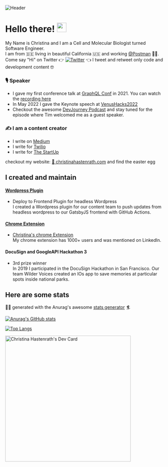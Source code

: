 
![Header](https://user-images.githubusercontent.com/36343528/134778108-3a51f40e-f6ef-4139-bcc2-ffd4376def37.png)


# Hello there! <img src="https://raw.githubusercontent.com/MartinHeinz/MartinHeinz/master/wave.gif" width="30px">
My Name is Christina and I am a Cell and Molecular Biologist turned Software Engineer. </br >
I am from 🇩🇪 living in beautiful California 🇺🇸 and working [@Postman](https://www.postman.com/) 👨‍🚀. </br >
Come say "Hi" on Twitter 👉 [![Twitter](https://img.shields.io/twitter/follow/ettinchen.svg?style=social&label=@ettinchen)](https://twitter.com/ettinchen) 👈 I tweet and retweet only code and development content 🤓 </br >




<!-- ![](https://img.shields.io/badge/LinkedIn-0077B5?style=for-the-badge&logo=linkedin&logoColor=white) -->

### 🎙️ Speaker
* I gave my first conference talk at [GraphQL Conf](https://graphqlconf.org/schedule) in 2021. You can watch the [recording here](https://youtu.be/aI-wI14D1nw)
* In May 2022 I gave the Keynote speech at [VenusHacks2022](https://venushacks.com/)
* Checkout the awesome [DevJourney Podcast](https://devjourney.info/) and stay tuned for the episode where Tim welcomed me as a guest speaker.

### ✍️ I am a content creator
* I write on [Medium](https://christinavhastenrath.medium.com/)
* I write for [Twilio](https://www.twilio.com/blog/create-wordpress-plugin-rebuild-gatsby-app-aws-github-actions)
* I write for [The StartUp](https://medium.com/swlh/make-algolia-search-results-more-relevant-8cfecead0a6b)

checkout my website: [🦄 christinahastenrath.com](https://www.christinahastenrath.com) and find the easter egg 




## I created and maintain

#### [Wordpress Plugin](https://github.com/ch264/WP-GH-actions)
* Deploy to Frontend Plugin for headless Wordpress <br />
I created a Wordpress plugin for our content team to push updates from headless wordpress to our GatsbyJS frontend with GitHub Actions.

#### [Chrome Extension](https://github.com/ch264/Chrome_extension)
* [Christina's chrome Extension](https://chrome.google.com/webstore/detail/christinas-chrome-extensi/kmmafchjenalicnigbddpgjdigkmoomj?hl=en-GB) <br />
My chrome extension has 1000+ users and was mentioned on LinkedIn.

#### DocuSign and GoogleAPI Hackathon 3
* 3rd prize winner <br />
In 2019 I participated in the DocuSign Hackathon in San Francisco. Our team Wilder Voices created an IOs app to save memories at particular spots inside national parks.

<!-- 
## Technologies and Tools
![](https://img.shields.io/badge/Code-JavaScript-informational?style=flat&logo=<LOGO_NAME>&logoColor=white&color=blue)

![](https://img.shields.io/badge/Code-JavaScript-informational?style=plastic&logo=appveyor=<LOGO_NAME>&logoColor=white&color=2bbc8a) -->

## Here are some stats 

🚣‍♀️ generated with the Anurag's awesome [stats generator](https://github.com/anuraghazra/github-readme-stats) 🏄

[![Anurag's GitHub stats](https://github-readme-stats.vercel.app/api?username=ch264)](https://github.com/ch264/github-readme-stats)

[![Top Langs](https://github-readme-stats.vercel.app/api/top-langs/?username=ch264&layout=compact)](https://github.com/ch264/github-readme-stats)

<a href="https://app.daily.dev/ch264"><img src="https://api.daily.dev/devcards/a6537e589bf4421cbba6f312dd444673.png?r=wkt" width="400" alt="Christina Hastenrath's Dev Card"/></a>



<!-- ![](https://komarev.com/ghpvc/?username=ch264) -->


<!-- <a href="https://github.com/anuraghazra/github-readme-stats">
  <img align="left" src="https://github-readme-stats.vercel.app/api/top-langs/?username=ch264&layout=compact" />
</a>
<a href="https://github.com/anuraghazra/convoychat">
  <img align="right" src="https://github-readme-stats.vercel.app/api?username=ch264" />
</a> -->





<!--
**ch264/ch264** is a ✨ _special_ ✨ repository because its `README.md` (this file) appears on your GitHub profile.

Here are some ideas to get you started:

- 🔭 I’m currently working on ...
- 🌱 I’m currently learning ...
- 👯 I’m looking to collaborate on ...
- 🤔 I’m looking for help with ...
- 💬 Ask me about ...
- 📫 How to reach me: ...
- 😄 Pronouns: ...
- ⚡ Fun fact: ...
-->
